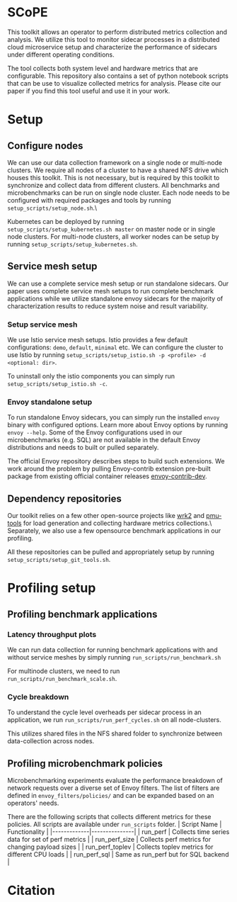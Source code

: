 # SCoPE
This toolkit allows an operator to perform distributed metrics collection and analysis.
We utilize this tool to monitor sidecar processes in a distributed cloud microservice setup and characterize the performance of sidecars under different operating conditions.

The tool collects both system level and hardware metrics that are configurable. This repository also contains a set of python notebook scripts that can be use to visualize collected metrics for analysis. Please cite our paper if you find this tool useful and use it in your work.

# Setup
## Configure nodes
We can use our data collection framework on a single node or multi-node clusters. We require all nodes of a cluster to have a shared NFS drive which houses this toolkit. This is not necessary, but is required by this toolkit to synchronize and collect data from different clusters. All benchmarks and microbenchmarks can be run on single node cluster.
Each node needs to be configured with required packages and tools by running `setup_scripts/setup_node.sh`.\\

Kubernetes can be deployed by running `setup_scripts/setup_kubernetes.sh master` on master node or in single node clusters. For multi-node clusters, all worker nodes can be setup by running `setup_scripts/setup_kubernetes.sh`.

## Service mesh setup
We can use a complete service mesh setup or run standalone sidecars. Our paper uses complete service mesh setups to run complete benchmark applications while we utilize standalone envoy sidecars for the majority of characterization results to reduce system noise and result variability.

### Setup service mesh
We use Istio service mesh setups. Istio provides a few default configurations: `demo`, `default`, `minimal` etc.
We can configure the cluster to use Istio by running `setup_scripts/setup_istio.sh -p <profile> -d <optional: dir>`.

To uninstall only the istio components you can simply run `setup_scripts/setup_istio.sh -c`.

### Envoy standalone setup
To run standalone Envoy sidecars, you can simply run the installed `envoy` binary with configured options. Learn more about Envoy options by running `envoy --help`.
Some of the Envoy configurations used in our microbenchmarks (e.g. SQL) are not available in the default Envoy distributions and needs to built or pulled separately.

The official Envoy repository describes steps to build such extensions. We work around the problem by pulling Envoy-contrib extension pre-built package from existing official container releases [envoy-contrib-dev](https://hub.docker.com/r/envoyproxy/envoy-contrib-dev). 

## Dependency repositories
Our toolkit relies on a few other open-source projects like [wrk2](https://github.com/giltene/wrk2.git) and [pmu-tools](https://github.com/andikleen/pmu-tools.git) for load generation and collecting hardware metrics collections.\\
Separately, we also use a few opensource benchmark applications in our profiling.

All these repositories can be pulled and appropriately setup by running `setup_scripts/setup_git_tools.sh`.

# Profiling setup

## Profiling benchmark applications

### Latency throughput plots
We can run data collection for running benchmark applications with and without service meshes by simply running
`run_scripts/run_benchmark.sh`

For multinode clusters, we need to run `run_scripts/run_benchmark_scale.sh`.

### Cycle breakdown
To understand the cycle level overheads per sidecar process in an application, we run `run_scripts/run_perf_cycles.sh` on all node-clusters.

This utilizes shared files in the NFS shared folder to synchronize between data-collection across nodes.

## Profiling microbenchmark policies

Microbenchmarking experiments evaluate the performance breakdown of network requests over a diverse set of Envoy filters. The list of filters are defined in `envoy_filters/policies/` and can be expanded based on an operators' needs.

There are the following scripts that collects different metrics for these policies. All scripts are available under `run_scripts` folder.
| Script Name | Functionality |
|-------------|---------------|
| run_perf    | Collects time series data for set of perf metrics |
| run_perf_size | Collects perf metrics for changing payload sizes |
| run_perf_toplev | Collects toplev metrics for different CPU loads |
| run_perf_sql | Same as run_perf but for SQL backend |

# Citation


